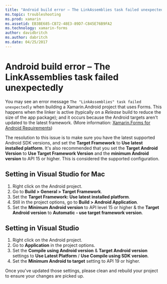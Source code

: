 ```yaml
---
title: "Android build error – The LinkAssemblies task failed unexpectedly"
ms.topic: troubleshooting
ms.prod: xamarin
ms.assetid: EB3BE685-CB72-48E3-89D7-C845E76B9FA2
ms.technology: xamarin-forms
author: davidbritch
ms.author: dabritch
ms.date: 04/25/2017
---
```


# Android build error – The LinkAssemblies task failed unexpectedly

You may see an error message `The "LinkAssemblies" task failed unexpectedly` when building a Xamarin.Android project that uses Forms. This happens when the linker is active (typically on a *Release* build to reduce the size of the app package); and it occurs because the Android targets aren't updated to the latest framework. (More information: [Xamarin.Forms for Android Requirements](~/xamarin-forms/get-started/installation.md#android))

The resolution to this issue is to make sure you have the latest supported Android SDK versions, and set the **Target Framework** to **Use latest installed platform**. It's also recommended that you set the **Target Android Version** to **Use Target Framework Version** and the **minimum Android version** to API 15 or higher. This is considered the supported configuration.

## Setting in Visual Studio for Mac

1.  Right click on the Android project.
2.  Go to **Build > General > Target Framework**.
3.  Set the **Target Framework: Use latest installed platform**.
4.  Still in the project options, go to **Build > Android Application**.
5.  Set the **Minimum Android version** to API level 15 or higher & the **Target Android version** to **Automatic - use target framework version**.

## Setting in Visual Studio

1.  Right click on the Android project.
2.  Go to **Application** in the project options.
3.  Set the **Compile using Android version** & **Target Android version** settings to **Use Latest Platform** / **Use Compile using SDK version**.
4.  Set the **Minimum Android to target** setting to API 19 or higher.

Once you've updated those settings, please clean and rebuild your project to ensure your changes are picked up.
